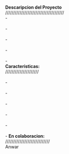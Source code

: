 <strong>Descaripcion del Proyecto</strong><br>
/////////////////////////////////////
<br>-
<br>
<br>-
<br>
<br>-
<br>
<br>-
<br>
<br>-
<br>
<strong>Caracteristicas:</strong><br>
/////////////////////
<br>
<br>-
<br>
<br>-
<br>
<br>-
<br>
<br>-
<br>
<br>-
<br>
<br>-
<strong>En colaboracion:</strong><br>
////////////////////////////<br>
Anwar
